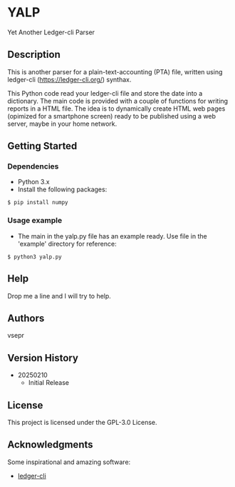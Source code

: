 # YALP

Yet Another Ledger-cli Parser

## Description

This is another parser for a plain-text-accounting (PTA) file, written using ledger-cli (https://ledger-cli.org/) synthax.

This Python code read your ledger-cli file and store the date into a dictionary. The main code is provided with a couple of functions for writing reports in a HTML file. The idea is to dynamically create HTML web pages (opimized for a smartphone screen) ready to be published using a web server, maybe in your home network.

## Getting Started

### Dependencies

* Python 3.x
* Install the following packages:
```
$ pip install numpy
```

### Usage example

* The main in the yalp.py file has an example ready. Use file in the 'example' directory for reference:
```
$ python3 yalp.py
```

## Help

Drop me a line and I will try to help.

## Authors

vsepr

## Version History

* 20250210
    * Initial Release

## License

This project is licensed under the GPL-3.0 License.

## Acknowledgments

Some inspirational and amazing software:
* [ledger-cli](https://ledger-cli.org/)
